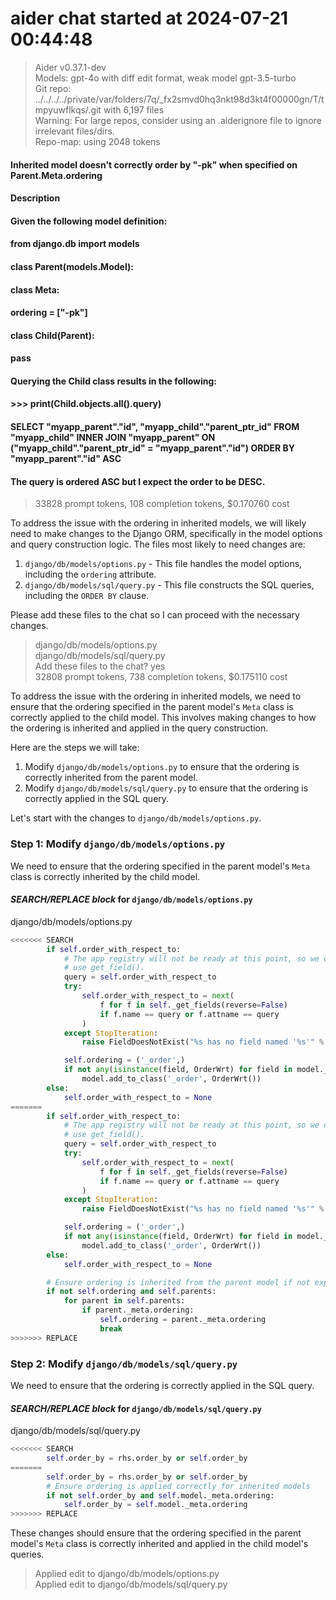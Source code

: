 
# aider chat started at 2024-07-21 00:44:48

> Aider v0.37.1-dev  
> Models: gpt-4o with diff edit format, weak model gpt-3.5-turbo  
> Git repo: ../../../../private/var/folders/7q/_fx2smvd0hq3nkt98d3kt4f00000gn/T/tmpyuwflkqs/.git with 6,197 files  
> Warning: For large repos, consider using an .aiderignore file to ignore irrelevant files/dirs.  
> Repo-map: using 2048 tokens  

#### Inherited model doesn't correctly order by "-pk" when specified on Parent.Meta.ordering  
#### Description  
#### 	  
#### Given the following model definition:  
#### from django.db import models  
#### class Parent(models.Model):  
#### 	class Meta:  
#### 		ordering = ["-pk"]  
#### class Child(Parent):  
#### 	pass  
#### Querying the Child class results in the following:  
#### >>> print(Child.objects.all().query)  
#### SELECT "myapp_parent"."id", "myapp_child"."parent_ptr_id" FROM "myapp_child" INNER JOIN "myapp_parent" ON ("myapp_child"."parent_ptr_id" = "myapp_parent"."id") ORDER BY "myapp_parent"."id" ASC  
#### The query is ordered ASC but I expect the order to be DESC.  
> 33828 prompt tokens, 108 completion tokens, $0.170760 cost  

To address the issue with the ordering in inherited models, we will likely need to make changes to the Django ORM, specifically in the model options and query construction logic. The files most likely to need changes are:

1. `django/db/models/options.py` - This file handles the model options, including the `ordering` attribute.
2. `django/db/models/sql/query.py` - This file constructs the SQL queries, including the `ORDER BY` clause.

Please add these files to the chat so I can proceed with the necessary changes.

> django/db/models/options.py  
> django/db/models/sql/query.py  
> Add these files to the chat? yes  
> 32808 prompt tokens, 738 completion tokens, $0.175110 cost  

To address the issue with the ordering in inherited models, we need to ensure that the ordering specified in the parent model's `Meta` class is correctly applied to the child model. This involves making changes to how the ordering is inherited and applied in the query construction.

Here are the steps we will take:

1. Modify `django/db/models/options.py` to ensure that the ordering is correctly inherited from the parent model.
2. Modify `django/db/models/sql/query.py` to ensure that the ordering is correctly applied in the SQL query.

Let's start with the changes to `django/db/models/options.py`.

### Step 1: Modify `django/db/models/options.py`

We need to ensure that the ordering specified in the parent model's `Meta` class is correctly inherited by the child model.

#### *SEARCH/REPLACE block* for `django/db/models/options.py`

django/db/models/options.py
```python
<<<<<<< SEARCH
        if self.order_with_respect_to:
            # The app registry will not be ready at this point, so we cannot
            # use get_field().
            query = self.order_with_respect_to
            try:
                self.order_with_respect_to = next(
                    f for f in self._get_fields(reverse=False)
                    if f.name == query or f.attname == query
                )
            except StopIteration:
                raise FieldDoesNotExist("%s has no field named '%s'" % (self.object_name, query))

            self.ordering = ('_order',)
            if not any(isinstance(field, OrderWrt) for field in model._meta.local_fields):
                model.add_to_class('_order', OrderWrt())
        else:
            self.order_with_respect_to = None
=======
        if self.order_with_respect_to:
            # The app registry will not be ready at this point, so we cannot
            # use get_field().
            query = self.order_with_respect_to
            try:
                self.order_with_respect_to = next(
                    f for f in self._get_fields(reverse=False)
                    if f.name == query or f.attname == query
                )
            except StopIteration:
                raise FieldDoesNotExist("%s has no field named '%s'" % (self.object_name, query))

            self.ordering = ('_order',)
            if not any(isinstance(field, OrderWrt) for field in model._meta.local_fields):
                model.add_to_class('_order', OrderWrt())
        else:
            self.order_with_respect_to = None

        # Ensure ordering is inherited from the parent model if not explicitly set
        if not self.ordering and self.parents:
            for parent in self.parents:
                if parent._meta.ordering:
                    self.ordering = parent._meta.ordering
                    break
>>>>>>> REPLACE
```

### Step 2: Modify `django/db/models/sql/query.py`

We need to ensure that the ordering is correctly applied in the SQL query.

#### *SEARCH/REPLACE block* for `django/db/models/sql/query.py`

django/db/models/sql/query.py
```python
<<<<<<< SEARCH
        self.order_by = rhs.order_by or self.order_by
=======
        self.order_by = rhs.order_by or self.order_by
        # Ensure ordering is applied correctly for inherited models
        if not self.order_by and self.model._meta.ordering:
            self.order_by = self.model._meta.ordering
>>>>>>> REPLACE
```

These changes should ensure that the ordering specified in the parent model's `Meta` class is correctly inherited and applied in the child model's queries.

> Applied edit to django/db/models/options.py  
> Applied edit to django/db/models/sql/query.py  
